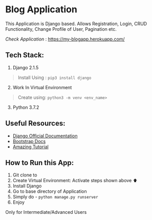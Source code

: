 # Blog Application

This Application is Django based. Allows Registration, Login, CRUD Functionality,
Change Profile of User, Pagination etc.

_Check Application_ : https://my-blogapp.herokuapp.com/

## Tech Stack:

1. Django 2.1.5
> Install Using : ```pip3 install django```

2. Work In Virtual Environment
> Create using: ```python3 -m venv <env_name>```

3. Python 3.7.2

## Useful Resources:

- [Django Official Documentation](https://docs.djangoproject.com/en/2.1/)
- [Bootstrap Docs](https://getbootstrap.com/docs/4.2/getting-started/introduction/)
- [Amazing Tutorial](https://www.youtube.com/playlist?list=PL-osiE80TeTtoQCKZ03TU5fNfx2UY6U4p)

## How to Run this App:

1. Git clone to <Your-Directory>
2. Create Virtual Environment: Activate steps shown above :arrow_up:
3. Install Django
4. Go to base directory of Application
5. Simply do - ```python manage.py runserver```
6. Enjoy

Only for Intermediate/Advanced Users
